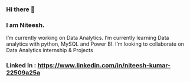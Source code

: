 ### Hi there 👋
### I am Niteesh.
I’m currently working on Data Analytics. 
I’m currently learning Data analytics with python, MySQL and Power BI. 
I’m looking to collaborate on Data Analytics internship & Projects
### Linked In : https://www.linkedin.com/in/niteesh-kumar-22509a25a

<!--
**Niteesh9021/niteesh9021** is a ✨ _special_ ✨ repository because its `README.md` (this file) appears on your GitHub profile.

Here are some ideas to get you started:

- 🔭 I’m currently working on Data Analysis
- 🌱 I’m currently learning Data analytics with python, MySQL and Power BI
- 👯 I’m looking to collaborate on ...Data Analytics internship & Projects
- Linked In : https://www.linkedin.com/in/niteesh-kumar-22509a25a
-->
